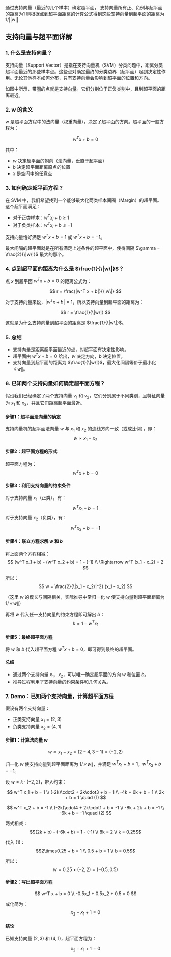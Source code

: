 通过支持向量（最近的几个样本）确定超平面，
支持向量所有正、负例与超平面的距离为1
则根据点到超平面距离的计算公式得到这些支持向量到超平面的距离为1/||w||

## 支持向量与超平面详解

### 1. 什么是支持向量？
支持向量（Support Vector）是指在支持向量机（SVM）分类问题中，距离分类超平面最近的那些样本点。这些点对确定最终的分类边界（超平面）起到决定性作用。无论其他样本如何分布，只有支持向量会影响到超平面的位置和方向。

如图中所示，带圈的点就是支持向量。它们分别位于正负类别中，且到超平面的距离最近。

### 2. w 的含义
w 是超平面方程中的法向量（权重向量），决定了超平面的方向。超平面的一般方程为：

$$
w^T x + b = 0
$$

其中：
- $w$ 决定超平面的朝向（法向量，垂直于超平面）
- $b$ 决定超平面距离原点的位置
- $x$ 是空间中的任意点

### 3. 如何确定超平面方程？
在 SVM 中，我们希望找到一个能够最大化两类样本间隔（Margin）的超平面。这个超平面满足：
- 对于正类样本：$w^T x_i + b \geq 1$
- 对于负类样本：$w^T x_i + b \leq -1$

支持向量恰好满足 $w^T x + b = 1$ 或 $w^T x + b = -1$。

最大间隔的超平面就是在所有满足上述条件的超平面中，使得间隔 $\gamma = \frac{2}{\|w\|}$ 最大的那个。

### 4. 点到超平面的距离为什么是 $\frac{1}{\|w\|}$？
点 $x$ 到超平面 $w^T x + b = 0$ 的距离公式为：

$$
r = \frac{|w^T x + b|}{\|w\|}
$$

对于支持向量来说，$|w^T x + b| = 1$，所以支持向量到超平面的距离为：

$$
r = \frac{1}{\|w\|}
$$

这就是为什么支持向量到超平面的距离是 $\frac{1}{\|w\|}$。

### 5. 总结
- 支持向量是距离超平面最近的点，对超平面有决定性影响。
- 超平面由 $w^T x + b = 0$ 给出，$w$ 决定方向，$b$ 决定位置。
- 支持向量到超平面的距离为 $\frac{1}{\|w\|}$，最大化间隔等价于最小化 $\|w\|$。

### 6. 已知两个支持向量如何确定超平面方程？

假设我们已经确定了两个支持向量 $v_1$ 和 $v_2$，它们分别属于不同类别，且特征向量为 $x_1$ 和 $x_2$，并且它们距离超平面最近。

#### 步骤1：超平面法向量的确定

支持向量机的超平面法向量 $w$ 与 $x_1$ 和 $x_2$ 的连线方向一致（或成比例），即：
$$
w \propto x_1 - x_2
$$

#### 步骤2：超平面方程的形式

超平面方程为：
$$
w^T x + b = 0
$$

#### 步骤3：利用支持向量的约束条件

对于支持向量 $x_1$（正类），有：
$$
w^T x_1 + b = 1
$$
对于支持向量 $x_2$（负类），有：
$$
w^T x_2 + b = -1
$$

#### 步骤4：联立方程求解 $w$ 和 $b$

将上面两个方程相减：
$$
(w^T x_1 + b) - (w^T x_2 + b) = 1 - (-1) \\
\Rightarrow w^T (x_1 - x_2) = 2
$$

所以：
$$
w = \frac{2}{\|x_1 - x_2\|^2} (x_1 - x_2)
$$

（这里 $w$ 的模长与间隔相关，实际推导中常归一化 $w$ 使支持向量到超平面距离为 $1/\|w\|$）

再将 $w$ 代入任一支持向量的约束方程即可解出 $b$：
$$
b = 1 - w^T x_1
$$

#### 步骤5：最终超平面方程

将 $w$ 和 $b$ 代入超平面方程 $w^T x + b = 0$，即可得到最终的超平面。

#### 总结
- 通过两个支持向量 $x_1$、$x_2$，可以唯一确定超平面的方向 $w$ 和位置 $b$。
- 推导过程利用了支持向量的约束条件和几何关系。

### 7. Demo：已知两个支持向量，计算超平面方程

假设有两个支持向量：
- 正类支持向量 $x_1 = (2, 3)$
- 负类支持向量 $x_2 = (4, 1)$

#### 步骤1：计算法向量 $w$

$$
w \propto x_1 - x_2 = (2-4, 3-1) = (-2, 2)
$$

归一化 $w$ 使支持向量到超平面距离为 $1/\|w\|$，并满足 $w^T x_1 + b = 1$，$w^T x_2 + b = -1$。

设 $w = k \cdot (-2, 2)$，带入约束：

$$
w^T x_1 + b = 1 \\
(-2k)\cdot2 + 2k\cdot3 + b = 1 \\
-4k + 6k + b = 1 \\
2k + b = 1 \quad (1)
$$

$$
w^T x_2 + b = -1 \\
(-2k)\cdot4 + 2k\cdot1 + b = -1 \\
-8k + 2k + b = -1 \\
-6k + b = -1 \quad (2)
$$

两式相减：
$$(2k + b) - (-6k + b) = 1 - (-1) \\
8k = 2 \\
k = 0.25$$

代入 (1)：
$$2\times0.25 + b = 1 \\
0.5 + b = 1 \\
b = 0.5$$

所以：
$$w = 0.25 \times (-2, 2) = (-0.5, 0.5)$$

#### 步骤2：写出超平面方程

$$
w^T x + b = 0 \\
-0.5x_1 + 0.5x_2 + 0.5 = 0
$$

或化简为：
$$
x_2 - x_1 + 1 = 0
$$

#### 结论
已知支持向量 $(2,3)$ 和 $(4,1)$，超平面方程为：

$$
x_2 - x_1 + 1 = 0
$$
